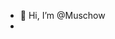 - 👋 Hi, I’m @Muschow
-

<!---
Muschow/Muschow is a ✨ special ✨ repository because its `README.md` (this file) appears on your GitHub profile.
You can click the Preview link to take a look at your changes.
--->
